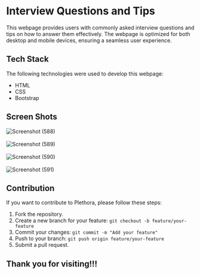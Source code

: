 # Interview Questions and Tips

This webpage provides users with commonly asked interview questions and tips on how to answer them effectively. The webpage is optimized for both desktop and mobile devices, ensuring a seamless user experience.

## Tech Stack

The following technologies were used to develop this webpage:

- HTML
- CSS
- Bootstrap

## Screen Shots
![Screenshot (588)](https://github.com/Zenith-17/DesiQnA_InterviewExperiences_Page/assets/99113156/ddcfbd51-cb4b-4909-b395-c261da0e0ec8)
<br><br>
![Screenshot (589)](https://github.com/Zenith-17/DesiQnA_InterviewExperiences_Page/assets/99113156/07684c7f-66d2-47c6-a99d-50c3c1b197d2)
<br><br>
![Screenshot (590)](https://github.com/Zenith-17/DesiQnA_InterviewExperiences_Page/assets/99113156/38e0b67d-6fff-438f-a6cc-05f3daf690ac)
<br><br>
![Screenshot (591)](https://github.com/Zenith-17/DesiQnA_InterviewExperiences_Page/assets/99113156/06d84bf0-c7a2-42da-a1bb-3f787d2ac818)

<h2>Contribution</h2>
<p>If you want to contribute to Plethora, please follow these steps:</p>
<ol>
  <li>Fork the repository.</li>
  <li>Create a new branch for your feature: <code>git checkout -b feature/your-feature</code></li>
  <li>Commit your changes: <code>git commit -m "Add your feature"</code></li>
  <li>Push to your branch: <code>git push origin feature/your-feature</code></li>
  <li>Submit a pull request.</li>
</ol>

<h2>Thank you for visiting!!!</h2>


